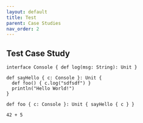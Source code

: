 ```yaml
---
layout: default
title: Test
parent: Case Studies
nav_order: 2
---
```


## Test Case Study

```effekt
interface Console { def log(msg: String): Unit }

def sayHello { c: Console }: Unit {
  def foo() { c.log("sdfsdf") }
  println("Hello World!")
}
```

```effekt
def foo { c: Console }: Unit { sayHello { c } }
```


```effekt:repl
42 + 5
```